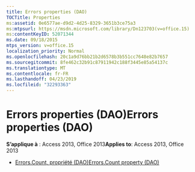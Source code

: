 ```yaml
---
title: Errors properties (DAO)
TOCTitle: Properties
ms:assetid: 0e6577ae-d9d2-4d25-8329-3651b3ce75a3
ms:mtpsurl: https://msdn.microsoft.com/library/Dn123703(v=office.15)
ms:contentKeyID: 52071344
ms.date: 09/18/2015
mtps_version: v=office.15
localization_priority: Normal
ms.openlocfilehash: 20c1a9d76bb21b2d6578b3b551cc7648e82b7657
ms.sourcegitcommit: 8fe462c32b91c87911942c188f3445e85a54137c
ms.translationtype: MT
ms.contentlocale: fr-FR
ms.lasthandoff: 04/23/2019
ms.locfileid: "32293363"
---
```

# <a name="errors-properties-dao"></a><span data-ttu-id="f98d9-102">Errors properties (DAO)</span><span class="sxs-lookup"><span data-stu-id="f98d9-102">Errors properties (DAO)</span></span>

<span data-ttu-id="f98d9-103">**S’applique à** : Access 2013, Office 2013</span><span class="sxs-lookup"><span data-stu-id="f98d9-103">**Applies to**: Access 2013, Office 2013</span></span>

- [<span data-ttu-id="f98d9-104">Errors.Count, propriété (DAO)</span><span class="sxs-lookup"><span data-stu-id="f98d9-104">Errors.Count property (DAO)</span></span>](errors-count-property-dao.md)


